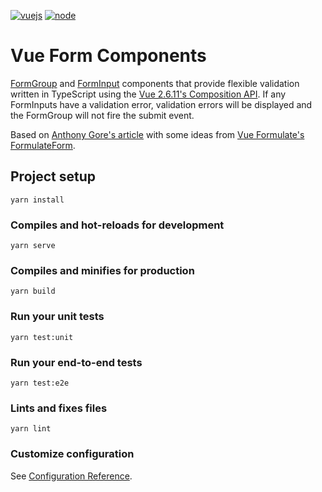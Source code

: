 [![vuejs][vuejs]][vuejs-url]
[![node][node]][node-url]

# Vue Form Components
[FormGroup](https://github.com/nstuyvesant/form-components/blob/master/src/components/FormGroup.vue) and [FormInput](https://github.com/nstuyvesant/form-components/blob/master/src/components/FormInput.vue) components that provide flexible validation written in TypeScript using the [Vue 2.6.11's Composition API](https://composition-api.vuejs.org/api.html). If any FormInputs have a validation error, validation errors will be displayed and the FormGroup will not fire the submit event.

Based on [Anthony Gore's article](https://vuejsdevelopers.com/2020/03/31/vue-js-form-composition-api/) with some ideas from [Vue Formulate's FormulateForm](https://vueformulate.com/guide/forms/#setting-initial-values).

## Project setup
```
yarn install
```

### Compiles and hot-reloads for development
```
yarn serve
```

### Compiles and minifies for production
```
yarn build
```

### Run your unit tests
```
yarn test:unit
```

### Run your end-to-end tests
```
yarn test:e2e
```

### Lints and fixes files
```
yarn lint
```

### Customize configuration
See [Configuration Reference](https://cli.vuejs.org/config/).

[vuejs]: https://img.shields.io/badge/vuejs-2.6.11-red.svg
[vuejs-url]: https://vuejs.org
[node]: https://img.shields.io/badge/nodejs-14.7.0-green.svg
[node-url]: https://nodejs.org